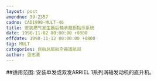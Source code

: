 ```yaml
---
layout: post
amendno: 39-2357
cadno: CAD1998-MULT-46
title: 安装燃气发生器后轴承磨损指示系统
date: 1998-11-02 00:00:00 +0800
effdate: 1998-11-12 00:00:00 +0800
tag: MULT
categories: 民航总局航空器适航司
author: 张志勇
---
```


##适用范围:
安装单发或双发ARRIEL 1系列涡轴发动机的直升机。

